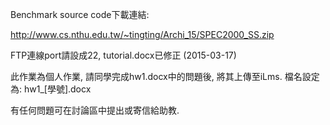 Benchmark source code下載連結:

http://www.cs.nthu.edu.tw/~tingting/Archi_15/SPEC2000_SS.zip

FTP連線port請設成22, tutorial.docx已修正 (2015-03-17)

此作業為個人作業, 請同學完成hw1.docx中的問題後, 將其上傳至iLms.
檔名設定為: hw1_[學號].docx

有任何問題可在討論區中提出或寄信給助教.
